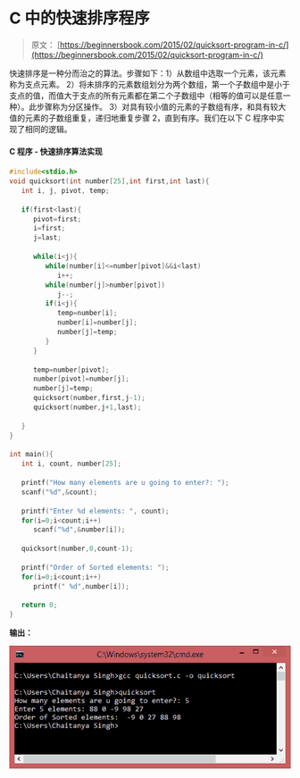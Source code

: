 # C 中的快速排序程序

> 原文： [https://beginnersbook.com/2015/02/quicksort-program-in-c/](https://beginnersbook.com/2015/02/quicksort-program-in-c/)

快速排序是一种分而治之的算法。步骤如下：1）从数组中选取一个元素，该元素称为支点元素。 2）将未排序的元素数组划分为两个数组，第一个子数组中是小于支点的值，而值大于支点的所有元素都在第二个子数组中（相等的值可以是任意一种）。此步骤称为分区操作。 3）对具有较小值的元素的子数组有序，和具有较大值的元素的子数组重复，递归地重复步骤 2，直到有序。我们在以下 C 程序中实现了相同的逻辑。

#### C 程序 - 快速排序算法实现

```c
#include<stdio.h>
void quicksort(int number[25],int first,int last){
   int i, j, pivot, temp;

   if(first<last){
      pivot=first;
      i=first;
      j=last;

      while(i<j){
         while(number[i]<=number[pivot]&&i<last)
            i++;
         while(number[j]>number[pivot])
            j--;
         if(i<j){
            temp=number[i];
            number[i]=number[j];
            number[j]=temp;
         }
      }

      temp=number[pivot];
      number[pivot]=number[j];
      number[j]=temp;
      quicksort(number,first,j-1);
      quicksort(number,j+1,last);

   }
}

int main(){
   int i, count, number[25];

   printf("How many elements are u going to enter?: ");
   scanf("%d",&count);

   printf("Enter %d elements: ", count);
   for(i=0;i<count;i++)
      scanf("%d",&number[i]);

   quicksort(number,0,count-1);

   printf("Order of Sorted elements: ");
   for(i=0;i<count;i++)
      printf(" %d",number[i]);

   return 0;
}

```

**输出：**

![quick_sort_output_cmd](img/1b424a17dcbed2bbce37504d0b959f27.jpg)